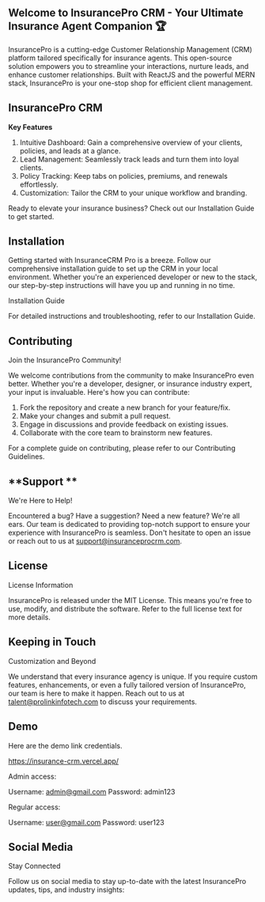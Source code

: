 ## **Welcome to InsurancePro CRM - Your Ultimate Insurance Agent Companion 🏆**

InsurancePro is a cutting-edge Customer Relationship Management (CRM) platform tailored specifically for insurance agents. This open-source solution empowers you to streamline your interactions, nurture leads, and enhance customer relationships. Built with ReactJS and the powerful MERN stack, InsurancePro is your one-stop shop for efficient client management.

## **InsurancePro CRM**

**Key Features**

1. Intuitive Dashboard: Gain a comprehensive overview of your clients, policies, and leads at a glance.
2. Lead Management: Seamlessly track leads and turn them into loyal clients.
3. Policy Tracking: Keep tabs on policies, premiums, and renewals effortlessly.
4. Customization: Tailor the CRM to your unique workflow and branding.

Ready to elevate your insurance business? Check out our Installation Guide to get started.

## **Installation**

Getting started with InsuranceCRM Pro is a breeze. Follow our comprehensive installation guide to set up the CRM in your local environment. Whether you're an experienced developer or new to the stack, our step-by-step instructions will have you up and running in no time.

Installation Guide

For detailed instructions and troubleshooting, refer to our Installation Guide.

## **Contributing**

Join the InsurancePro Community!

We welcome contributions from the community to make InsurancePro even better. Whether you're a developer, designer, or insurance industry expert, your input is invaluable. Here's how you can contribute:

1. Fork the repository and create a new branch for your feature/fix.
2. Make your changes and submit a pull request.
3. Engage in discussions and provide feedback on existing issues.
4. Collaborate with the core team to brainstorm new features.

For a complete guide on contributing, please refer to our Contributing Guidelines.

## **Support **
We're Here to Help!

Encountered a bug? Have a suggestion? Need a new feature? We're all ears. Our team is dedicated to providing top-notch support to ensure your experience with InsurancePro is seamless. Don't hesitate to open an issue or reach out to us at support@insuranceprocrm.com.

## **License**

License Information

InsurancePro is released under the MIT License. This means you're free to use, modify, and distribute the software. Refer to the full license text for more details.

## **Keeping in Touch**

Customization and Beyond

We understand that every insurance agency is unique. If you require custom features, enhancements, or even a fully tailored version of InsurancePro, our team is here to make it happen. Reach out to us at talent@prolinkinfotech.com to discuss your requirements.

## **Demo**

Here are the demo link credentials.

https://insurance-crm.vercel.app/

Admin access: 

Username: admin@gmail.com 
Password: admin123

Regular access: 

Username: user@gmail.com 
Password: user123

## **Social Media**

Stay Connected

Follow us on social media to stay up-to-date with the latest InsurancePro updates, tips, and industry insights:
